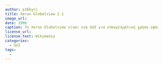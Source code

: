 ```yaml
---
author: p16kyri
title: Xerox Globalview 2.1
image_url: 
date: 1996
caption: Το Xerox Globalview είναι ενα GUI για επαγγελματική χρήση εφόσον επρόκειτο για office suite.Στην αρχή δημιουργήθηκε για τη διάδραση ενός εργαζομένου με ενα γραφικό περιβάλλον γραφείου. Η έκδοση 2.1 είναι η τελευταία του έκδοση για Windows 3.1 αλλά δεν λειτουργεί σαν εφαρμογή των WIndows, αντίθετα είναι προσομοίωση του Xerox Star System.
license_url: 
license_text: Wikimedia
categories:
  - GUI
tags:
  - 
---
```

